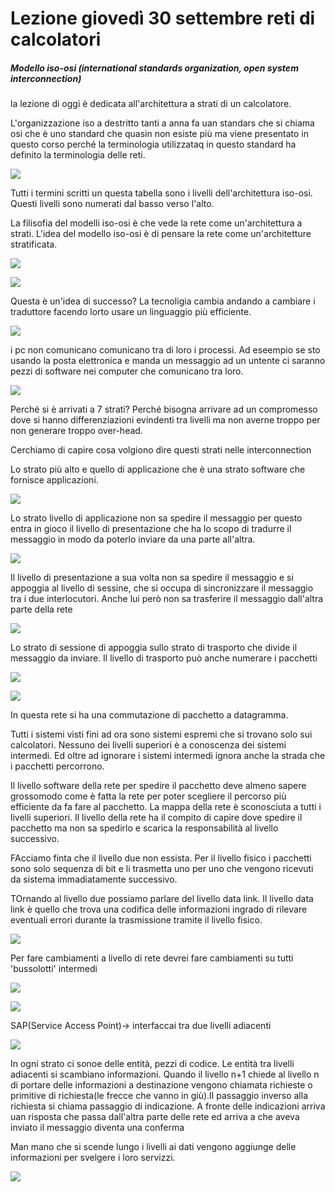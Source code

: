 # Lezione giovedì 30 settembre reti di calcolatori

##### Modello iso-osi (international standards organization, open system interconnection)

la lezione di oggi è dedicata all'architettura a strati di un calcolatore.

L'organizzazione iso a destritto tanti a anna fa uan standars che si chiama osi che è uno standard che quasin non esiste più ma viene presentato in questo corso perché la terminologia utilizzataq in questo standard ha definito la terminologia delle reti.

![](img1.png)

Tutti i termini scritti un questa tabella sono i livelli dell'architettura iso-osi. Questi livelli sono numerati dal basso verso l'alto.

La filisofia del modelli iso-osi è che vede la rete come un'architettura a strati. L'idea del modello iso-osi è di pensare la rete come un'architetture stratificata.

![](img2.png)

![](img3.png)

Questa è un'idea di successo?
La tecnoligia cambia andando a cambiare i traduttore facendo lorto usare un linguaggio più efficiente.

![](img4.png)

i pc non comunicano comunicano tra di loro i processi. Ad eseempio se sto usando la posta elettronica e manda un messaggio ad un untente ci saranno pezzi di software nei computer che comunicano tra loro.

![](img5.png)

Perché si è arrivati a 7 strati?
Perché bisogna arrivare ad un compromesso dove si hanno differenziazioni evindenti tra livelli ma non averne troppo per non generare troppo over-head.

Cerchiamo di capire cosa volgiono dire questi strati nelle interconnection

Lo strato più alto e quello di applicazione che è una strato software che fornisce applicazioni.

![](img6.png)

Lo strato livello di applicazione non sa spedire il messaggio per questo entra in gioco il livello di presentazione che ha lo scopo di tradurre il messaggio in modo da poterlo inviare da una parte all'altra.

![](img7.png)

Il livello di presentazione a sua volta non sa spedire il messaggio e si appoggia al livello di sessine, che si occupa di sincronizzare il messaggio tra i due interlocutori. Anche lui però non sa trasferire il messaggio dall'altra parte della rete

![](img8.png)

Lo strato di sessione di appoggia sullo strato di trasporto che divide il messaggio da inviare. Il livello di trasporto può anche numerare i pacchetti

![](img9.png)

![](img10.png)

In questa rete si ha una commutazione di pacchetto a datagramma.

Tutti i sistemi visti fini ad ora sono sistemi espremi che si trovano solo sui calcolatori. Nessuno dei livelli superiori è a conoscenza dei sistemi intermedi. Ed oltre ad ignorare i sistemi intermedi ignora anche la strada che i pacchetti percorrono.

Il livello software della rete per spedire il pacchetto deve almeno sapere grossomodo come è fatta la rete per poter scegliere il percorso più efficiente da fa fare al pacchetto. La mappa della rete è sconosciuta a tutti i livelli superiori. Il livello della rete ha il compito di capire dove spedire il pacchetto ma non sa spedirlo e scarica la responsabilità al livello successivo.

FAcciamo finta che il livello due non essista. Per il livello fisico i pacchetti sono solo sequenza di bit e li trasmetta uno per uno che vengono ricevuti da sistema immadiatamente successivo.

TOrnando al livello due possiamo parlare del livello data link. Il livello data link è quello che trova una codifica delle informazioni ingrado di rilevare eventuali errori durante la trasmissione tramite il livello fisico.

![](img11.png)

Per fare cambiamenti a livello di rete devrei fare cambiamenti su tutti 'bussolotti' intermedi

![](img12.png)

![](img13.png)

SAP(Service Access Point)-> interfaccai tra due livelli adiacenti

![](img14.png)

In ogni strato ci sonoe delle entità, pezzi di codice. Le entità tra livelli adiacenti si scambiano informazioni. Quando il livello n+1 chiede al livello n di portare delle informazioni a destinazione vengono chiamata richieste o primitive di richiesta(le frecce che vanno in giù).Il passaggio inverso alla richiesta si chiama passaggio di indicazione. A fronte delle indicazioni arriva uan risposta che passa dall'altra parte delle rete ed arriva a che aveva inviato il messaggio diventa una conferma


Man mano che si scende lungo i livelli ai dati vengono aggiunge delle informazioni per svelgere i loro servizzi.

![](img15.png)  
